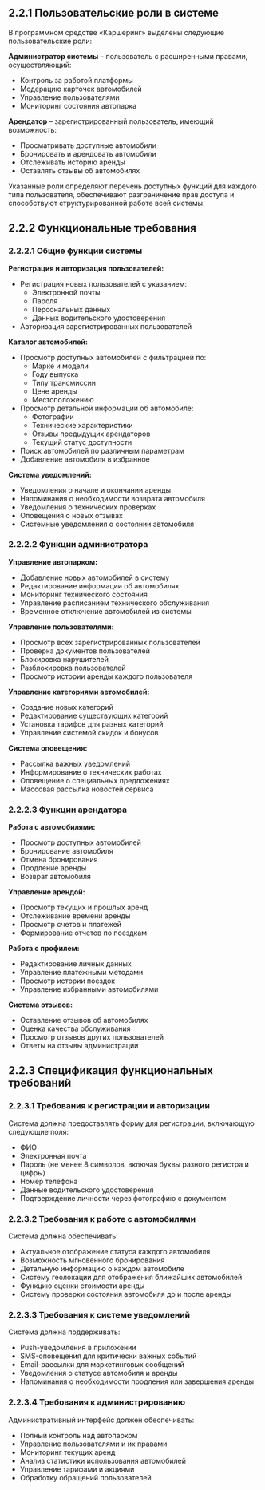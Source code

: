 ## 2.2.1 Пользовательские роли в системе

В программном средстве «Каршеринг» выделены следующие пользовательские роли:

**Администратор системы** – пользователь с расширенными правами, осуществляющий:
- Контроль за работой платформы
- Модерацию карточек автомобилей 
- Управление пользователями
- Мониторинг состояния автопарка

**Арендатор** – зарегистрированный пользователь, имеющий возможность:
- Просматривать доступные автомобили
- Бронировать и арендовать автомобили
- Отслеживать историю аренды
- Оставлять отзывы об автомобилях

Указанные роли определяют перечень доступных функций для каждого типа пользователя, обеспечивают разграничение прав доступа и способствуют структурированной работе всей системы.

## 2.2.2 Функциональные требования

### 2.2.2.1 Общие функции системы

**Регистрация и авторизация пользователей:**
- Регистрация новых пользователей с указанием:
  - Электронной почты
  - Пароля
  - Персональных данных
  - Данных водительского удостоверения
- Авторизация зарегистрированных пользователей

**Каталог автомобилей:**
- Просмотр доступных автомобилей с фильтрацией по:
  - Марке и модели
  - Году выпуска
  - Типу трансмиссии
  - Цене аренды
  - Местоположению
- Просмотр детальной информации об автомобиле:
  - Фотографии
  - Технические характеристики
  - Отзывы предыдущих арендаторов
  - Текущий статус доступности
- Поиск автомобилей по различным параметрам
- Добавление автомобиля в избранное

**Система уведомлений:**
- Уведомления о начале и окончании аренды
- Напоминания о необходимости возврата автомобиля
- Уведомления о технических проверках
- Оповещения о новых отзывах
- Системные уведомления о состоянии автомобиля

### 2.2.2.2 Функции администратора

**Управление автопарком:**
- Добавление новых автомобилей в систему
- Редактирование информации об автомобилях
- Мониторинг технического состояния
- Управление расписанием технического обслуживания
- Временное отключение автомобилей из системы

**Управление пользователями:**
- Просмотр всех зарегистрированных пользователей
- Проверка документов пользователей
- Блокировка нарушителей
- Разблокировка пользователей
- Просмотр истории аренды каждого пользователя

**Управление категориями автомобилей:**
- Создание новых категорий
- Редактирование существующих категорий
- Установка тарифов для разных категорий
- Управление системой скидок и бонусов

**Система оповещения:**
- Рассылка важных уведомлений
- Информирование о технических работах
- Оповещение о специальных предложениях
- Массовая рассылка новостей сервиса

### 2.2.2.3 Функции арендатора

**Работа с автомобилями:**
- Просмотр доступных автомобилей
- Бронирование автомобиля
- Отмена бронирования
- Продление аренды
- Возврат автомобиля

**Управление арендой:**
- Просмотр текущих и прошлых аренд
- Отслеживание времени аренды
- Просмотр счетов и платежей
- Формирование отчетов по поездкам

**Работа с профилем:**
- Редактирование личных данных
- Управление платежными методами
- Просмотр истории поездок
- Управление избранными автомобилями

**Система отзывов:**
- Оставление отзывов об автомобилях
- Оценка качества обслуживания
- Просмотр отзывов других пользователей
- Ответы на отзывы администрации

## 2.2.3 Спецификация функциональных требований

### 2.2.3.1 Требования к регистрации и авторизации

Система должна предоставлять форму для регистрации, включающую следующие поля:
- ФИО
- Электронная почта
- Пароль (не менее 8 символов, включая буквы разного регистра и цифры)
- Номер телефона
- Данные водительского удостоверения
- Подтверждение личности через фотографию с документом

### 2.2.3.2 Требования к работе с автомобилями

Система должна обеспечивать:
- Актуальное отображение статуса каждого автомобиля
- Возможность мгновенного бронирования
- Детальную информацию о каждом автомобиле
- Систему геолокации для отображения ближайших автомобилей
- Функцию оценки стоимости аренды
- Систему проверки состояния автомобиля до и после аренды

### 2.2.3.3 Требования к системе уведомлений

Система должна поддерживать:
- Push-уведомления в приложении
- SMS-оповещения для критически важных событий
- Email-рассылки для маркетинговых сообщений
- Уведомления о статусе автомобиля и аренды
- Напоминания о необходимости продления или завершения аренды

### 2.2.3.4 Требования к администрированию

Административный интерфейс должен обеспечивать:
- Полный контроль над автопарком
- Управление пользователями и их правами
- Мониторинг текущих аренд
- Анализ статистики использования автомобилей
- Управление тарифами и акциями
- Обработку обращений пользователей 